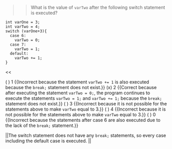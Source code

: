 >>What is the value of <code>varTwo</code> after the following switch statement is executed?
<pre><code class="java language-java">int varOne = 3;
int varTwo = 4;
switch (varOne+3){
  case 6:
    varTwo = 0;
  case 7:
    varTwo = 1;
  default:
    varTwo += 1;
}
</code></pre><<

( ) 1 {{Incorrect because the statement <code>varTwo += 1</code> is also executed because the <code>break;</code> statement does not exist.}}
(x) 2 {{Correct because after executing the statement <code>varTwo = 0;</code>, the program continues
to execute the statements <code>varTwo = 1;</code> and <code>varTwo += 1;</code> because the <code>break;</code> statement does not exist.}}
( ) 3 {{Incorrect because it is not possible for the statements above to make <code>varTwo</code> equal to 3.}}
( ) 4 {{Incorrect because it is not possible for the statements above to make <code>varTwo</code> equal to 3.}}
( ) 0 {{Incorrect because the statements after case 6 are also executed due to the lack of the <code>break;</code> statement.}}

||The switch statement does not have any <code>break;</code> statements, so every case including the default case is executed. ||
